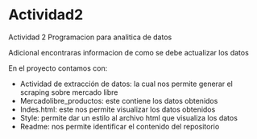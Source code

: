 # Actividad2
Actividad 2 Programacion para analitica de datos

Adicional encontraras informacion de como se debe actualizar los datos



En el proyecto contamos con:

-	Actividad de extracción de datos: la cual nos permite generar el scraping sobre mercado libre
-	Mercadolibre_productos: este contiene los datos obtenidos
-	Indes.html: este nos permite visualizar los datos obtenidos
-	Style: permite dar un estilo al archivo html que visualiza los datos
-	Readme: nos permite identificar el contenido del repositorio

